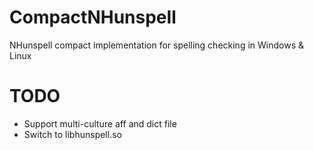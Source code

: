 CompactNHunspell
================

NHunspell compact implementation for spelling checking in Windows &amp; Linux


TODO
====
* Support multi-culture aff and dict file
* Switch to libhunspell.so
